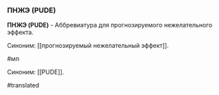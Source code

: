 ### ПНЖЭ (PUDE)

**ПНЖЭ (PUDE)** - Аббревиатура для прогнозируемого нежелательного эффекта.

Синоним: [[прогнозируемый нежелательный эффект]].

#мп

Синоним: [[PUDE]].

#translated
